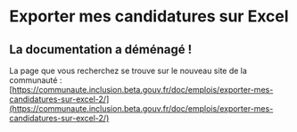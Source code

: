 # Exporter mes candidatures sur Excel

## La documentation a déménagé !

La page que vous recherchez se trouve sur le nouveau site de la communauté :  [https://communaute.inclusion.beta.gouv.fr/doc/emplois/exporter-mes-candidatures-sur-excel-2/](https://communaute.inclusion.beta.gouv.fr/doc/emplois/exporter-mes-candidatures-sur-excel-2/)
